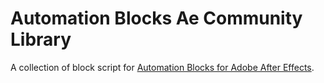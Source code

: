 # Automation Blocks Ae Community Library

A collection of block script for [Automation Blocks for Adobe After Effects](https://mamoworld.com/docs/automation-blocks/).

